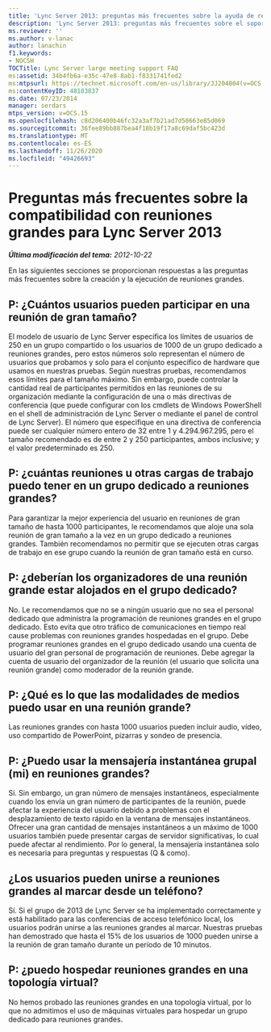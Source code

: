 ```yaml
---
title: 'Lync Server 2013: preguntas más frecuentes sobre la ayuda de reuniones grandes'
description: 'Lync Server 2013: preguntas más frecuentes sobre el soporte de reuniones.'
ms.reviewer: ''
ms.author: v-lanac
author: lanachin
f1.keywords:
- NOCSH
TOCTitle: Lync Server large meeting support FAQ
ms:assetid: 34b4fb6a-e35c-47e8-8ab1-f8331741fed2
ms:mtpsurl: https://technet.microsoft.com/en-us/library/JJ204804(v=OCS.15)
ms:contentKeyID: 48183837
ms.date: 07/23/2014
manager: serdars
mtps_version: v=OCS.15
ms.openlocfilehash: c8d206400b46fc32a3af7b21ad7d50663e85d069
ms.sourcegitcommit: 36fee89bb887bea4f18b19f17a8c69daf5bc423d
ms.translationtype: MT
ms.contentlocale: es-ES
ms.lasthandoff: 11/26/2020
ms.locfileid: "49426693"
---
```

# <a name="large-meeting-support-faq-for-lync-server-2013"></a>Preguntas más frecuentes sobre la compatibilidad con reuniones grandes para Lync Server 2013

<div data-xmlns="http://www.w3.org/1999/xhtml">

<div class="topic" data-xmlns="http://www.w3.org/1999/xhtml" data-msxsl="urn:schemas-microsoft-com:xslt" data-cs="https://msdn.microsoft.com/">

<div data-asp="https://msdn2.microsoft.com/asp">



</div>

<div id="mainSection">

<div id="mainBody">

<span> </span>

_**Última modificación del tema:** 2012-10-22_

En las siguientes secciones se proporcionan respuestas a las preguntas más frecuentes sobre la creación y la ejecución de reuniones grandes.

<div>

## <a name="q-how-many-users-can-participate-in-a-large-meeting"></a>P: ¿Cuántos usuarios pueden participar en una reunión de gran tamaño?

El modelo de usuario de Lync Server especifica los límites de usuarios de 250 en un grupo compartido o los usuarios de 1000 de un grupo dedicado a reuniones grandes, pero estos números solo representan el número de usuarios que probamos y solo para el conjunto específico de hardware que usamos en nuestras pruebas. Según nuestras pruebas, recomendamos esos límites para el tamaño máximo. Sin embargo, puede controlar la cantidad real de participantes permitidos en las reuniones de su organización mediante la configuración de una o más directivas de conferencia (que puede configurar con los cmdlets de Windows PowerShell en el shell de administración de Lync Server o mediante el panel de control de Lync Server). El número que especifique en una directiva de conferencia puede ser cualquier número entero de 32 entre 1 y 4.294.967.295, pero el tamaño recomendado es de entre 2 y 250 participantes, ambos inclusive; y el valor predeterminado es 250.

</div>

<div>

## <a name="q-how-many-meetings-or-other-workloads-can-i-have-in-a-pool-that-is-dedicated-to-large-meetings"></a>P: ¿cuántas reuniones u otras cargas de trabajo puedo tener en un grupo dedicado a reuniones grandes?

Para garantizar la mejor experiencia del usuario en reuniones de gran tamaño de hasta 1000 participantes, le recomendamos que aloje una sola reunión de gran tamaño a la vez en un grupo dedicado a reuniones grandes. También recomendamos no permitir que se ejecuten otras cargas de trabajo en ese grupo cuando la reunión de gran tamaño está en curso.

</div>

<div>

## <a name="q-should-the-organizers-of-large-meeting-be-homed-on-the-dedicated-pool"></a>P: ¿deberían los organizadores de una reunión grande estar alojados en el grupo dedicado?

No. Le recomendamos que no se a ningún usuario que no sea el personal dedicado que administra la programación de reuniones grandes en el grupo dedicado. Esto evita que otro tráfico de comunicaciones en tiempo real cause problemas con reuniones grandes hospedadas en el grupo. Debe programar reuniones grandes en el grupo dedicado usando una cuenta de usuario del gran personal de programación de reuniones. Debe agregar la cuenta de usuario del organizador de la reunión (el usuario que solicita una reunión grande) como moderador de la reunión grande.

</div>

<div>

## <a name="q-what-media-modalities-can-i-use-in-a-large-meeting"></a>P: ¿Qué es lo que las modalidades de medios puedo usar en una reunión grande?

Las reuniones grandes con hasta 1000 usuarios pueden incluir audio, vídeo, uso compartido de PowerPoint, pizarras y sondeo de presencia.

</div>

<div>

## <a name="q-can-i-use-group-instant-messaging-im-in-large-meetings"></a>P: ¿Puedo usar la mensajería instantánea grupal (mi) en reuniones grandes?

Sí. Sin embargo, un gran número de mensajes instantáneos, especialmente cuando los envía un gran número de participantes de la reunión, puede afectar la experiencia del usuario debido a problemas con el desplazamiento de texto rápido en la ventana de mensajes instantáneos. Ofrecer una gran cantidad de mensajes instantáneos a un máximo de 1000 usuarios también puede presentar cargas de servidor significativas, lo cual puede afectar al rendimiento. Por lo general, la mensajería instantánea solo es necesaria para preguntas y respuestas (Q \& como).

</div>

<div>

## <a name="can-users-join-large-meetings-by-dialing-in-from-a-phone"></a>¿Los usuarios pueden unirse a reuniones grandes al marcar desde un teléfono?

Sí. Si el grupo de 2013 de Lync Server se ha implementado correctamente y está habilitado para las conferencias de acceso telefónico local, los usuarios podrán unirse a las reuniones grandes al marcar. Nuestras pruebas han demostrado que hasta el 15% de los usuarios de 1000 pueden unirse a la reunión de gran tamaño durante un período de 10 minutos.

</div>

<div>

## <a name="q-can-i-host-large-meetings-in-a-virtual-topology"></a>P: ¿puedo hospedar reuniones grandes en una topología virtual?

No hemos probado las reuniones grandes en una topología virtual, por lo que no admitimos el uso de máquinas virtuales para hospedar un grupo dedicado para reuniones grandes.

</div>

</div>

<span> </span>

</div>

</div>

</div>

